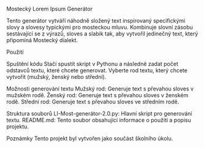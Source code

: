 Mostecký Lorem Ipsum Generátor

Tento generátor vytváří náhodně složený text inspirovaný specifickými slovy a slovesy typickými pro mosteckou mluvu. Kombinuje slovní zásobu sestávající se z výrazů, sloves a slabik tak, aby vytvořil jedinečný text, který připomíná Mostecký dialekt.

Použití

Spuštění kódu
Stačí spustit skript v Pythonu a následně zadat počet odstavců textu, které chcete generovat.
Vyberte rod textu, který chcete vytvořit (mužský, ženský nebo střední).

Možnosti generování textu
Mužský rod: Generuje text s převahou sloves v mužském rodě.
Ženský rod: Generuje text s převahou sloves v ženském rodě.
Střední rod: Generuje text s převahou sloves ve středním rodě.

Struktura souborů
LI-Most-generátor-2.0.py: Hlavní skript pro generování textu.
README.md: Tento soubor obsahující informace o použití a popisu projektu.

Poznámky
Tento projekt byl vytvořen jako součást školního úkolu.
